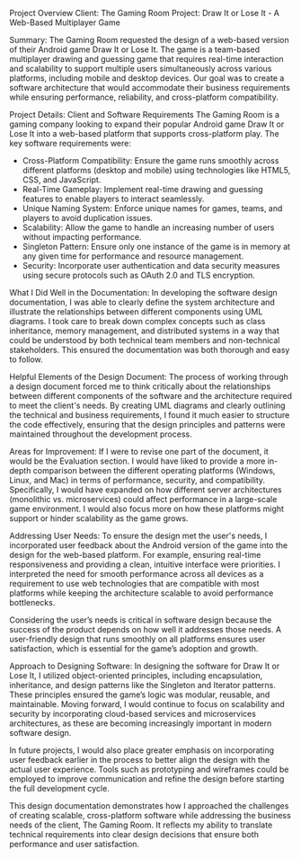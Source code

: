 Project Overview
Client: The Gaming Room
Project: Draw It or Lose It - A Web-Based Multiplayer Game

Summary:
The Gaming Room requested the design of a web-based version of their Android game Draw It or Lose It. The game is a team-based multiplayer drawing and guessing game that requires real-time interaction and scalability to support multiple users simultaneously across various platforms, including mobile and desktop devices. Our goal was to create a software architecture that would accommodate their business requirements while ensuring performance, reliability, and cross-platform compatibility.

Project Details:
Client and Software Requirements
The Gaming Room is a gaming company looking to expand their popular Android game Draw It or Lose It into a web-based platform that supports cross-platform play. The key software requirements were:

- Cross-Platform Compatibility: Ensure the game runs smoothly across different platforms (desktop and mobile) using technologies like HTML5, CSS, and JavaScript.
- Real-Time Gameplay: Implement real-time drawing and guessing features to enable players to interact seamlessly.
- Unique Naming System: Enforce unique names for games, teams, and players to avoid duplication issues.
- Scalability: Allow the game to handle an increasing number of users without impacting performance.
- Singleton Pattern: Ensure only one instance of the game is in memory at any given time for performance and resource management.
- Security: Incorporate user authentication and data security measures using secure protocols such as OAuth 2.0 and TLS encryption.

What I Did Well in the Documentation:
In developing the software design documentation, I was able to clearly define the system architecture and illustrate the relationships between different components using UML diagrams. I took care to break down complex concepts such as class inheritance, memory management, and distributed systems in a way that could be understood by both technical team members and non-technical stakeholders. This ensured the documentation was both thorough and easy to follow.

Helpful Elements of the Design Document:
The process of working through a design document forced me to think critically about the relationships between different components of the software and the architecture required to meet the client's needs. By creating UML diagrams and clearly outlining the technical and business requirements, I found it much easier to structure the code effectively, ensuring that the design principles and patterns were maintained throughout the development process.

Areas for Improvement:
If I were to revise one part of the document, it would be the Evaluation section. I would have liked to provide a more in-depth comparison between the different operating platforms (Windows, Linux, and Mac) in terms of performance, security, and compatibility. Specifically, I would have expanded on how different server architectures (monolithic vs. microservices) could affect performance in a large-scale game environment. I would also focus more on how these platforms might support or hinder scalability as the game grows.

Addressing User Needs:
To ensure the design met the user's needs, I incorporated user feedback about the Android version of the game into the design for the web-based platform. For example, ensuring real-time responsiveness and providing a clean, intuitive interface were priorities. I interpreted the need for smooth performance across all devices as a requirement to use web technologies that are compatible with most platforms while keeping the architecture scalable to avoid performance bottlenecks.

Considering the user’s needs is critical in software design because the success of the product depends on how well it addresses those needs. A user-friendly design that runs smoothly on all platforms ensures user satisfaction, which is essential for the game’s adoption and growth.

Approach to Designing Software:
In designing the software for Draw It or Lose It, I utilized object-oriented principles, including encapsulation, inheritance, and design patterns like the Singleton and Iterator patterns. These principles ensured the game’s logic was modular, reusable, and maintainable. Moving forward, I would continue to focus on scalability and security by incorporating cloud-based services and microservices architectures, as these are becoming increasingly important in modern software design.

In future projects, I would also place greater emphasis on incorporating user feedback earlier in the process to better align the design with the actual user experience. Tools such as prototyping and wireframes could be employed to improve communication and refine the design before starting the full development cycle.

This design documentation demonstrates how I approached the challenges of creating scalable, cross-platform software while addressing the business needs of the client, The Gaming Room. It reflects my ability to translate technical requirements into clear design decisions that ensure both performance and user satisfaction.
